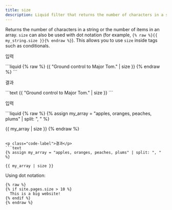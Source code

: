 ```yaml
---
title: size
description: Liquid filter that returns the number of characters in a string or the number of items in an array.
---
```


Returns the number of characters in a string or the number of items in an array. `size` can also be used with dot notation (for example, `{% raw %}{{ my_string.size }}{% endraw %}`). This allows you to use `size` inside  tags such as conditionals.

<p class="code-label">입력</p>
```liquid
{% raw %}
{{ "Ground control to Major Tom." | size }}
{% endraw %}
```

<p class="code-label">결과</p>
```text
{{ "Ground control to Major Tom." | size }}
```

<p class="code-label">입력</p>
```liquid
{% raw %}
{% assign my_array = "apples, oranges, peaches, plums" | split: ", " %}

{{ my_array | size }}
{% endraw %}
```

<p class="code-label">결과</p>
```text
{% assign my_array = "apples, oranges, peaches, plums" | split: ", " %}

{{ my_array | size }}
```

Using dot notation:

```liquid
{% raw %}
{% if site.pages.size > 10 %}
  This is a big website!
{% endif %}
{% endraw %}
```
